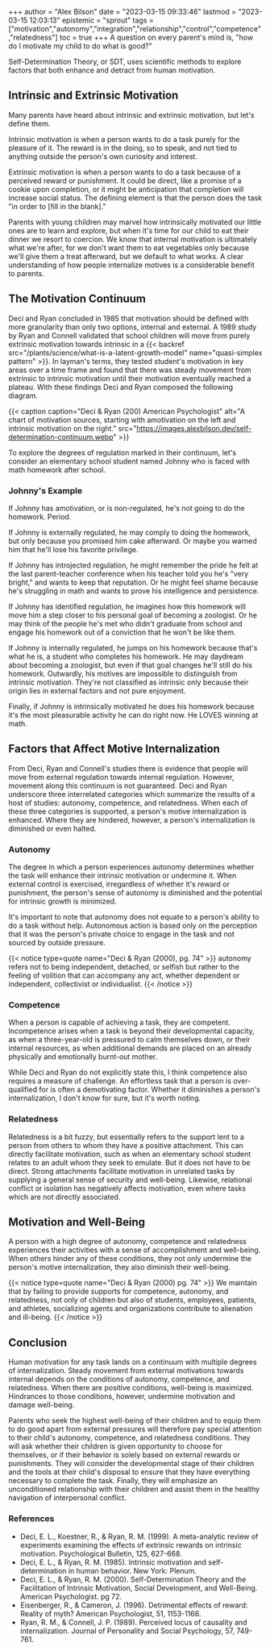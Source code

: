 +++
author = "Alex Bilson"
date = "2023-03-15 09:33:46"
lastmod = "2023-03-15 12:03:13"
epistemic = "sprout"
tags = ["motivation","autonomy","integration","relationship","control","competence","relatedness"]
toc = true
+++
A question on every parent's mind is, "how do I motivate my child to do what is good?"

Self-Determination Theory, or SDT, uses scientific methods to explore factors that both enhance and detract from human motivation.

## Intrinsic and Extrinsic Motivation

Many parents have heard about intrinsic and extrinsic motivation, but let's define them.

Intrinsic motivation is when a person wants to do a task purely for the pleasure of it. The reward is in the doing, so to speak, and not tied to anything outside the person's own curiosity and interest.

Extrinsic motivation is when a person wants to do a task because of a perceived reward or punishment. It could be direct, like a promise of a cookie upon completion, or it might be anticipation that completion will increase social status. The defining element is that the person does the task "in order to [fill in the blank]."

Parents with young children may marvel how intrinsically motivated our little ones are to learn and explore, but when it's time for our child to eat their dinner we resort to coercion. We know that internal motivation is ultimately what we're after, for we don't want them to eat vegetables only because we'll give them a treat afterward, but we default to what works. A clear understanding of how people internalize motives is a considerable benefit to parents.

## The Motivation Continuum

Deci and Ryan concluded in 1985 that motivation should be defined with more granularity than only two options, internal and external. A 1989 study by Ryan and Connell validated that school children will move from purely extrinsic motivation towards intrinsic in a {{< backref src="/plants/science/what-is-a-latent-growth-model" name="quasi-simplex pattern" >}}. In layman's terms, they tested student's motivation in key areas over a time frame and found that there was steady movement from extrinsic to intrinsic motivation until their motivation eventually reached a plateau. With these findings Deci and Ryan composed the following diagram.

{{< caption caption="Deci & Ryan (200) American Psychologist" alt="A chart of motivation sources, starting with amotivation on the left and intrinsic motivation on the right." src="https://images.alexbilson.dev/self-determination-continuum.webp" >}}

To explore the degrees of regulation marked in their continuum, let's consider an elementary school student named Johnny who is faced with math homework after school.

### Johnny's Example

If Johnny has amotivation, or is non-regulated, he's not going to do the homework. Period.

If Johnny is externally regulated, he may comply to doing the homework, but only because you promised him cake afterward. Or maybe you warned him that he'll lose his favorite privilege.

If Johnny has introjected regulation, he might remember the pride he felt at the last parent-teacher conference when his teacher told you he's "very bright," and wants to keep that reputation. Or he might feel shame because he's struggling in math and wants to prove his intelligence and persistence.

If Johnny has identified regulation, he imagines how this homework will move him a step closer to his personal goal of becoming a zoologist. Or he may think of the people he's met who didn't graduate from school and engage his homework out of a conviction that he won't be like them.

If Johnny is internally regulated, he jumps on his homework because that's what he is, a student who completes his homework. He may daydream about becoming a zoologist, but even if that goal changes he'll still do his homework. Outwardly, his motives are impossible to distinguish from intrinsic motivation. They're not classified as intrinsic only because their origin lies in external factors and not pure enjoyment.

Finally, if Johnny is intrinsically motivated he does his homework because it's the most pleasurable activity he can do right now. He LOVES winning at math.

## Factors that Affect Motive Internalization

From Deci, Ryan and Connell's studies there is evidence that people will move from external regulation towards internal regulation. However, movement along this continuum is not guaranteed. Deci and Ryan underscore three interrelated categories which summarize the results of a host of studies: autonomy, competence, and relatedness. When each of these three categories is supported, a person's motive internalization is enhanced. Where they are hindered, however, a person's internalization is diminished or even halted.

### Autonomy

The degree in which a person experiences autonomy determines whether the task will enhance their intrinsic motivation or undermine it. When external control is exercised, irregardless of whether it's reward or punishment, the person's sense of autonomy is diminished and the potential for intrinsic growth is minimized.

It's important to note that autonomy does not equate to a person's ability to do a task without help. Autonomous action is based only on the perception that it was the person's private choice to engage in the task and not sourced by outside pressure.

{{< notice type=quote name="Deci & Ryan (2000), pg. 74" >}}
autonomy refers not to being independent, detached, or selfish but rather to the feeling of volition that can accompany any act, whether dependent or independent, collectivist or individualist.
{{< /notice >}}

### Competence

When a person is capable of achieving a task, they are competent. Incompetence arises when a task is beyond their developmental capacity, as when a three-year-old is pressured to calm themselves down, or their internal resources, as when additional demands are placed on an already physically and emotionally burnt-out mother.

While Deci and Ryan do not explicitly state this, I think competence also requires a measure of challenge. An effortless task that a person is over-qualified for is often a demotivating factor. Whether it diminishes a person's internalization, I don't know for sure, but it's worth noting.

### Relatedness

Relatedness is a bit fuzzy, but essentially refers to the support lent to a person from others to whom they have a positive attachment. This can directly facilitate motivation, such as when an elementary school student relates to an adult whom they seek to emulate. But it does not have to be direct. Strong attachments facilitate motivation in unrelated tasks by supplying a general sense of security and well-being. Likewise, relational conflict or isolation has negatively affects motivation, even where tasks which are not directly associated.

## Motivation and Well-Being

A person with a high degree of autonomy, competence and relatedness experiences their activities with a sense of accomplishment and well-being. When others hinder any of these conditions, they not only undermine the person's motive internalization, they also diminish their well-being.

{{< notice type=quote name="Deci & Ryan (2000) pg. 74" >}}
We maintain that by failing to provide supports for competence, autonomy, and relatedness, not only of children but also of students, employees, patients, and athletes, socializing agents and organizations contribute to alienation and ill-being.
{{< /notice >}}

## Conclusion

Human motivation for any task lands on a continuum with multiple degrees of internalization. Steady movement from external motivations towards internal depends on the conditions of autonomy, competence, and relatedness. When there are positive conditions, well-being is maximized. Hindrances to those conditions, however, undermine motivation and damage well-being.

Parents who seek the highest well-being of their children and to equip them to do good apart from external pressures will therefore pay special attention to their child's autonomy, competence, and relatedness conditions. They will ask whether their children is given opportunity to choose for themselves, or if their behavior is solely based on external rewards or punishments. They will consider the developmental stage of their children and the tools at their child's disposal to ensure that they have everything necessary to complete the task. Finally, they will emphasize an unconditioned relationship with their children and assist them in the healthy navigation of interpersonal conflict.

### References

- Deci, E. L., Koestner, R., & Ryan, R. M. (1999). A meta-analytic review of experiments examining the effects of extrinsic rewards on intrinsic motivation. Psychological Bulletin, 125, 627-668.
- Deci, E. L., & Ryan, R. M. (1985). Intrinsic motivation and self-determination in human behavior. New York: Plenum.
- Deci, E. L., & Ryan, R. M. (2000). Self-Determination Theory and the Facilitation of Intrinsic Motivation, Social Development, and Well-Being. American Psychologist. pg 72.
- Eisenberger, R., & Cameron, J. (1996). Detrimental effects of reward: Reality of myth? American Psychologist, 51, 1153-1166.
- Ryan, R. M., & Connell, J. P. (1989). Perceived locus of causality and internalization. Journal of Personality and Social Psychology, 57, 749-761.
